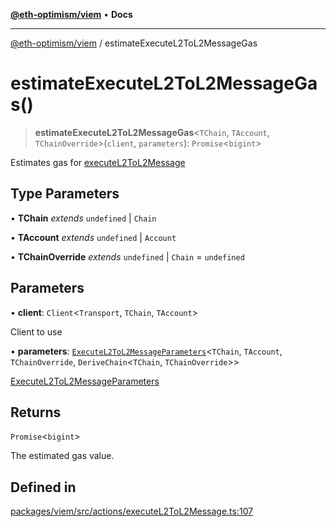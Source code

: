 [**@eth-optimism/viem**](../README.md) • **Docs**

***

[@eth-optimism/viem](../README.md) / estimateExecuteL2ToL2MessageGas

# estimateExecuteL2ToL2MessageGas()

> **estimateExecuteL2ToL2MessageGas**\<`TChain`, `TAccount`, `TChainOverride`\>(`client`, `parameters`): `Promise`\<`bigint`\>

Estimates gas for [executeL2ToL2Message](executeL2ToL2Message.md)

## Type Parameters

• **TChain** *extends* `undefined` \| `Chain`

• **TAccount** *extends* `undefined` \| `Account`

• **TChainOverride** *extends* `undefined` \| `Chain` = `undefined`

## Parameters

• **client**: `Client`\<`Transport`, `TChain`, `TAccount`\>

Client to use

• **parameters**: [`ExecuteL2ToL2MessageParameters`](../type-aliases/ExecuteL2ToL2MessageParameters.md)\<`TChain`, `TAccount`, `TChainOverride`, `DeriveChain`\<`TChain`, `TChainOverride`\>\>

[ExecuteL2ToL2MessageParameters](../type-aliases/ExecuteL2ToL2MessageParameters.md)

## Returns

`Promise`\<`bigint`\>

The estimated gas value.

## Defined in

[packages/viem/src/actions/executeL2ToL2Message.ts:107](https://github.com/ethereum-optimism/ecosystem/blob/9f1518a8b470f51e691a3ccf35afc0dba397076b/packages/viem/src/actions/executeL2ToL2Message.ts#L107)
